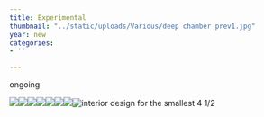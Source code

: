 ```yaml
---
title: Experimental
thumbnail: "../static/uploads/Various/deep chamber prev1.jpg"
year: new
categories:
- ''

---
```

ongoing

![](/uploads/chirico-statue-cycle-shot1.png)![](/uploads/cirico-vitbb.png)![](/uploads/apt-5-008.jpg)![](/uploads/moebius-crawler-for-bb-j-exploded.jpg)![](/uploads/moebius-crawler-for-bb-j-004.jpg)![](/uploads/statue-assmb2.jpg)![](/uploads/adurer-x-fantastic-planet.jpg)![interior design for the smallest 4 1/2](/uploads/Various/apt_5_vert.jpg)